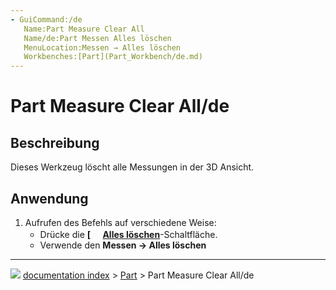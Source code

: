 ```yaml
---
- GuiCommand:/de
   Name:Part Measure Clear All
   Name/de:Part Messen Alles löschen
   MenuLocation:Messen → Alles löschen
   Workbenches:[Part](Part_Workbench/de.md)
---
```


# Part Measure Clear All/de

## Beschreibung

Dieses Werkzeug löscht alle Messungen in der 3D Ansicht.

## Anwendung

1.  Aufrufen des Befehls auf verschiedene Weise:
    -   Drücke die **[<img src=images/Part_Measure_Clear_All.svg style="width:16px"> [Alles löschen](Part_Measure_Clear_All.md)**-Schaltfläche.
    -   Verwende den **Messen → Alles löschen**



---
![](images/Right_arrow.png) [documentation index](../README.md) > [Part](Part_Workbench.md) > Part Measure Clear All/de
